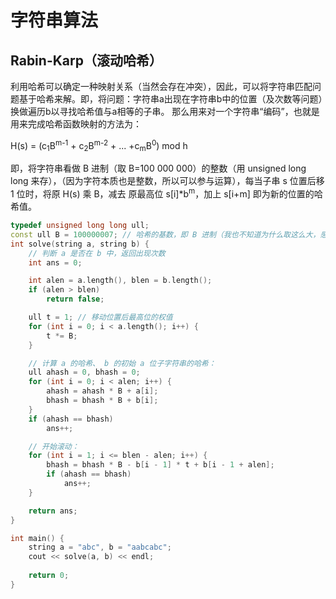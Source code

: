 # 字符串算法

## Rabin-Karp（滚动哈希）

利用哈希可以确定一种映射关系（当然会存在冲突），因此，可以将字符串匹配问题基于哈希来解。即，将问题：字符串a出现在字符串b中的位置（及次数等问题）换做遍历b以寻找哈希值与a相等的子串。
那么用来对一个字符串“编码”，也就是用来完成哈希函数映射的方法为：

H(s) = (c<sub>1</sub>B<sup>m-1</sup> + c<sub>2</sub>B<sup>m-2</sup> + ... +c<sub>m</sub>B<sup>0</sup>) mod h

即，将字符串看做 B 进制（取 B=100 000 000）的整数（用 unsigned long long 来存），（因为字符本质也是整数，所以可以参与运算），每当子串 s 位置后移 1 位时，将原 H(s) 乘 B，减去 原最高位 s[i]*b<sup>m</sup>，加上 s[i+m] 即为新的位置的哈希值。

```C++ {.lang-type-C++}
typedef unsigned long long ull;
const ull B = 100000007; // 哈希的基数，即 B 进制（我也不知道为什么取这么大，感觉 256 就够了）
int solve(string a, string b) {
    // 判断 a 是否在 b 中，返回出现次数
    int ans = 0;

    int alen = a.length(), blen = b.length();
    if (alen > blen)
        return false;

    ull t = 1; // 移动位置后最高位的权值
    for (int i = 0; i < a.length(); i++) {
        t *= B;
    }

    // 计算 a 的哈希、 b 的初始 a 位子字符串的哈希：
    ull ahash = 0, bhash = 0;
    for (int i = 0; i < alen; i++) {
        ahash = ahash * B + a[i];
        bhash = bhash * B + b[i];
    }
    if (ahash == bhash)
        ans++;

    // 开始滚动：
    for (int i = 1; i <= blen - alen; i++) {
        bhash = bhash * B - b[i - 1] * t + b[i - 1 + alen];
        if (ahash == bhash)
            ans++;
    }

    return ans;
}

int main() {
    string a = "abc", b = "aabcabc";
    cout << solve(a, b) << endl;
    
    return 0;
}
```